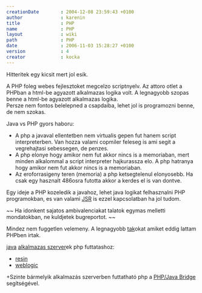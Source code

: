 ```yaml
---
creationDate        : 2004-12-08 23:59:43 +0100 
author              : karenin 
title               : PHP 
name                : PHP 
layout              : wiki 
path                : PHP 
date                : 2006-11-03 15:28:27 +0100 
version             : 4 
creator             : kocka 
---
```

Hitteritek egy kicsit mert jol esik.

A PHP foleg webes fejlesztoket megcelzo scriptnyelv. Az attoro otlet a PHPban a html-be agyazott alkalmazas logika volt. A legnagyobb szopas benne a html-be agyazott alkalmazas logika.<br/>
Persze nem fontos belelepned a csapdaiba, lehet jol is programozni benne, de nem szokas.

Java vs PHP gyors haboru:

*   A php a javaval ellentetben nem virtualis gepen fut hanem script interpreterben. Van hozza valami copmiler feleseg is ami segit a vegrehajtasi sebessegen, de penzes.
*   A php elonye hogy amikor nem fut akkor nincs is a memoriaban, mert minden alkalommal a script interpreter hajkurassza elo. A php hatranya hogy amikor nem fut akkor nincs is a memoriaban.
*   Az eroforrasigeny teren (memoria) a php ketsegtelenul elonyosebb. Ha csak egy hasznalt 486osra futotta akkor a kerdes el is van dontve.

Egy ideje a PHP kozeledik a javahoz, lehet java logikat felhasznalni PHP programokban, es van valami [JSR](JSR.html) is ezzel kapcsolatban ha jol tudom.

~~
Ha idonkent sajatos ambivalenciakat talatok egymas melletti mondatokban, ne kuldjetek bugreportot.
~~

Mindez nem fuggetlen velemeny. A legnagyobb [tak](tak.html)okat amiket eddig lattam PHPben irtak.

[java](java.html) [alkalmazas szerver](Alkalmazas%20Szerver.html)ek php futtatashoz:

*   [resin](resin.html)
*   [weblogic](weblogic.html)

+Szinte bármelyik alkalmazás szerverben futtatható php a [PHP/Java Bridge](http://php-java-bridge.sourceforge.net/) segítségével.
